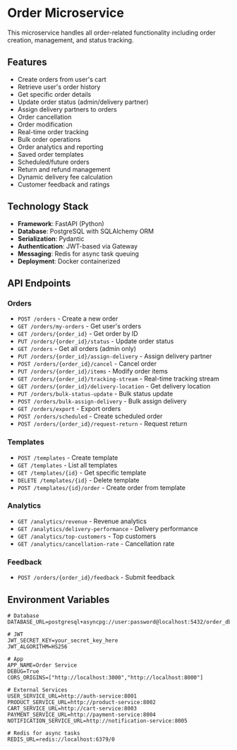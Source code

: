 # Order Microservice

This microservice handles all order-related functionality including order creation, management, and status tracking.

## Features

- Create orders from user's cart
- Retrieve user's order history
- Get specific order details
- Update order status (admin/delivery partner)
- Assign delivery partners to orders
- Order cancellation
- Order modification
- Real-time order tracking
- Bulk order operations
- Order analytics and reporting
- Saved order templates
- Scheduled/future orders
- Return and refund management
- Dynamic delivery fee calculation
- Customer feedback and ratings

## Technology Stack

- **Framework**: FastAPI (Python)
- **Database**: PostgreSQL with SQLAlchemy ORM
- **Serialization**: Pydantic
- **Authentication**: JWT-based via Gateway
- **Messaging**: Redis for async task queuing
- **Deployment**: Docker containerized

## API Endpoints

### Orders
- `POST /orders` - Create a new order
- `GET /orders/my-orders` - Get user's orders
- `GET /orders/{order_id}` - Get order by ID
- `PUT /orders/{order_id}/status` - Update order status
- `GET /orders` - Get all orders (admin only)
- `PUT /orders/{order_id}/assign-delivery` - Assign delivery partner
- `POST /orders/{order_id}/cancel` - Cancel order
- `PUT /orders/{order_id}/items` - Modify order items
- `GET /orders/{order_id}/tracking-stream` - Real-time tracking stream
- `GET /orders/{order_id}/delivery-location` - Get delivery location
- `PUT /orders/bulk-status-update` - Bulk status update
- `POST /orders/bulk-assign-delivery` - Bulk assign delivery
- `GET /orders/export` - Export orders
- `POST /orders/scheduled` - Create scheduled order
- `POST /orders/{order_id}/request-return` - Request return

### Templates
- `POST /templates` - Create template
- `GET /templates` - List all templates
- `GET /templates/{id}` - Get specific template
- `DELETE /templates/{id}` - Delete template
- `POST /templates/{id}/order` - Create order from template

### Analytics
- `GET /analytics/revenue` - Revenue analytics
- `GET /analytics/delivery-performance` - Delivery performance
- `GET /analytics/top-customers` - Top customers
- `GET /analytics/cancellation-rate` - Cancellation rate

### Feedback
- `POST /orders/{order_id}/feedback` - Submit feedback

## Environment Variables

```env
# Database
DATABASE_URL=postgresql+asyncpg://user:password@localhost:5432/order_db

# JWT
JWT_SECRET_KEY=your_secret_key_here
JWT_ALGORITHM=HS256

# App
APP_NAME=Order Service
DEBUG=True
CORS_ORIGINS=["http://localhost:3000","http://localhost:8000"]

# External Services
USER_SERVICE_URL=http://auth-service:8001
PRODUCT_SERVICE_URL=http://product-service:8002
CART_SERVICE_URL=http://cart-service:8003
PAYMENT_SERVICE_URL=http://payment-service:8004
NOTIFICATION_SERVICE_URL=http://notification-service:8005

# Redis for async tasks
REDIS_URL=redis://localhost:6379/0
```